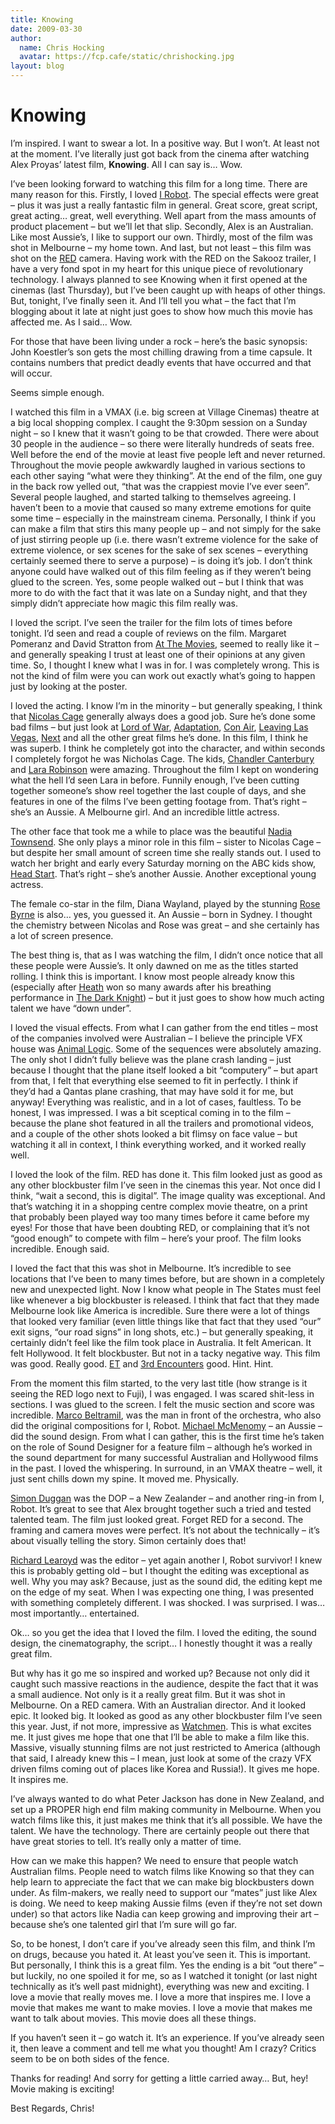 ```yaml
---
title: Knowing
date: 2009-03-30
author:
  name: Chris Hocking
  avatar: https://fcp.cafe/static/chrishocking.jpg
layout: blog
---
```

# Knowing

I’m inspired. I want to swear a lot. In a positive way. But I won’t. At least not at the moment. I’ve literally just got back from the cinema after watching Alex Proyas’ latest film, **Knowing**. All I can say is… Wow.

I’ve been looking forward to watching this film for a long time. There are many reason for this. Firstly, I loved [I Robot](http://www.imdb.com/title/tt0343818/ "I, Robot"). The special effects were great – plus it was just a really fantastic film in general. Great score, great script, great acting… great, well everything. Well apart from the mass amounts of product placement – but we’ll let that slip. Secondly, Alex is an Australian. Like most Aussie’s, I like to support our own. Thirdly, most of the film was shot in Melbourne – my home town. And last, but not least – this film was shot on the [RED](http://www.red.com "RED") camera. Having work with the RED on the Sakooz trailer, I have a very fond spot in my heart for this unique piece of revolutionary technology. I always planned to see Knowing when it first opened at the cinemas (last Thursday), but I’ve been caught up with heaps of other things. But, tonight, I’ve finally seen it. And I’ll tell you what – the fact that I’m blogging about it late at night just goes to show how much this movie has affected me. As I said… Wow.

For those that have been living under a rock – here’s the basic synopsis: John Koestler’s son gets the most chilling drawing from a time capsule. It contains numbers that predict deadly events that have occurred and that will occur.

Seems simple enough.

I watched this film in a VMAX (i.e. big screen at Village Cinemas) theatre at a big local shopping complex. I caught the 9:30pm session on a Sunday night – so I knew that it wasn’t going to be that crowded. There were about 30 people in the audience – so there were literally hundreds of seats free. Well before the end of the movie at least five people left and never returned. Throughout the movie people awkwardly laughed in various sections to each other saying “what were they thinking”. At the end of the film, one guy in the back row yelled out, “that was the crappiest movie I’ve ever seen”. Several people laughed, and started talking to themselves agreeing. I haven’t been to a movie that caused so many extreme emotions for quite some time – especially in the mainstream cinema. Personally, I think if you can make a film that stirs this many people up – and not simply for the sake of just stirring people up (i.e. there wasn’t extreme violence for the sake of extreme violence, or sex scenes for the sake of sex scenes – everything certainly seemed there to serve a purpose) – is doing it’s job. I don’t think anyone could have walked out of this film feeling as if they weren’t being glued to the screen. Yes, some people walked out – but I think that was more to do with the fact that it was late on a Sunday night, and that they simply didn’t appreciate how magic this film really was.

I loved the script. I’ve seen the trailer for the film lots of times before tonight. I’d seen and read a couple of reviews on the film. Margaret Pomeranz and David Stratton from [At The Movies](http://www.abc.net.au/atthemovies/ "At The Movies"), seemed to really like it – and generally speaking I trust at least one of their opinions at any given time. So, I thought I knew what I was in for. I was completely wrong. This is not the kind of film were you can work out exactly what’s going to happen just by looking at the poster.

I loved the acting. I know I’m in the minority – but generally speaking, I think that [Nicolas Cage](http://www.imdb.com/name/nm0000115/ "Nicolas Cage") generally always does a good job. Sure he’s done some bad films – but just look at [Lord of War](http://www.imdb.com/title/tt0399295/ "Lord of War"), [Adaptation](http://www.imdb.com/title/tt0268126/ "Adaptation"), [Con Air](http://www.imdb.com/title/tt0118880/ "Con Air"), [Leaving Las Vegas](http://www.imdb.com/title/tt0113627/ "Leaving Las Vegas"), [Next](http://www.imdb.com/title/tt0435705/ "Next") and all the other great films he’s done. In this film, I think he was superb. I think he completely got into the character, and within seconds I completely forgot he was Nicholas Cage. The kids, [Chandler Canterbury](http://www.imdb.com/name/nm2425105/ "Chandler Canterbury") and [Lara Robinson](http://www.imdb.com/name/nm3041648/ "Lara Robinson") were amazing. Throughout the film I kept on wondering what the hell I’d seen Lara in before. Funnily enough, I’ve been cutting together someone’s show reel together the last couple of days, and she features in one of the films I’ve been getting footage from. That’s right – she’s an Aussie. A Melbourne girl. And an incredible little actress.

The other face that took me a while to place was the beautiful [Nadia Townsend](http://www.imdb.com/name/nm0870166/ "Nadia Townsend"). She only plays a minor role in this film – sister to Nicolas Cage – but despite her small amount of screen time she really stands out. I used to watch her bright and early every Saturday morning on the ABC kids show, [Head Start](http://www.imdb.com/title/tt0281448/ "Head Start"). That’s right – she’s another Aussie. Another exceptional young actress.

The female co-star in the film, Diana Wayland, played by the stunning [Rose Byrne](http://www.imdb.com/name/nm0126284/ "Rose Byrne") is also… yes, you guessed it. An Aussie – born in Sydney. I thought the chemistry between Nicolas and Rose was great – and she certainly has a lot of screen presence.

The best thing is, that as I was watching the film, I didn’t once notice that all these people were Aussie’s. It only dawned on me as the titles started rolling. I think this is important. I know most people already know this (especially after [Heath](http://www.imdb.com/name/nm0005132/ "Heath Ledger") won so many awards after his breathing performance in [The Dark Knight](http://www.imdb.com/title/tt0468569/ "The Dark Knight")) – but it just goes to show how much acting talent we have “down under”.

I loved the visual effects. From what I can gather from the end titles – most of the companies involved were Australian – I believe the principle VFX house was [Animal Logic](http://www.animallogic.com/ "Animal Logic"). Some of the sequences were absolutely amazing. The only shot I didn’t fully believe was the plane crash landing – just because I thought that the plane itself looked a bit “computery” – but apart from that, I felt that everything else seemed to fit in perfectly. I think if they’d had a Qantas plane crashing, that may have sold it for me, but anyway! Everything was realistic, and in a lot of cases, faultless. To be honest, I was impressed. I was a bit sceptical coming in to the film – because the plane shot featured in all the trailers and promotional videos, and a couple of the other shots looked a bit flimsy on face value – but watching it all in context, I think everything worked, and it worked really well.

I loved the look of the film. RED has done it. This film looked just as good as any other blockbuster film I’ve seen in the cinemas this year. Not once did I think, “wait a second, this is digital”. The image quality was exceptional. And that’s watching it in a shopping centre complex movie theatre, on a print that probably been played way too many times before it came before my eyes! For those that have been doubting RED, or complaining that it’s not “good enough” to compete with film – here’s your proof. The film looks incredible. Enough said.

I loved the fact that this was shot in Melbourne. It’s incredible to see locations that I’ve been to many times before, but are shown in a completely new and unexpected light. Now I know what people in The States must feel like whenever a big blockbuster is released. I think that fact that they made Melbourne look like America is incredible. Sure there were a lot of things that looked very familiar (even little things like that fact that they used “our” exit signs, “our road signs” in long shots, etc.) – but generally speaking, it certainly didn’t feel like the film took place in Australia. It felt American. It felt Hollywood. It felt blockbuster. But not in a tacky negative way. This film was good. Really good. [ET](http://www.imdb.com/title/tt0083866/ "ET") and [3rd Encounters](http://www.imdb.com/title/tt0075860/ "Close Encounters of the Third Kind") good. Hint. Hint.

From the moment this film started, to the very last title (how strange is it seeing the RED logo next to Fuji), I was engaged. I was scared shit-less in sections. I was glued to the screen. I felt the music section and score was incredible. [Marco BeltramiI](http://www.imdb.com/name/nm0001937/ "Marco Beltramii"), was the man in front of the orchestra, who also did the original compositions for I, Robot. [Michael McMenomy](http://www.imdb.com/name/nm1639747/ "Michael McMenomy") – an Aussie – did the sound design. From what I can gather, this is the first time he’s taken on the role of Sound Designer for a feature film – although he’s worked in the sound department for many successful Australian and Hollywood films in the past. I loved the whispering. In surround, in an VMAX theatre – well, it just sent chills down my spine. It moved me. Physically.

[Simon Duggan](http://www.imdb.com/name/nm0240954/ "Simon Duggan") was the DOP – a New Zealander – and another ring-in from I, Robot. It’s great to see that Alex brought together such a tried and tested talented team. The film just looked great. Forget RED for a second. The framing and camera moves were perfect. It’s not about the technically – it’s about visually telling the story. Simon certainly does that!

[Richard Learoyd](http://www.imdb.com/name/nm0495238/ "Richard Learoyd") was the editor – yet again another I, Robot survivor! I knew this is probably getting old – but I thought the editing was exceptional as well. Why you may ask? Because, just as the sound did, the editing kept me on the edge of my seat. When I was expecting one thing, I was presented with something completely different. I was shocked. I was surprised. I was… most importantly… entertained.

Ok… so you get the idea that I loved the film. I loved the editing, the sound design, the cinematography, the script… I honestly thought it was a really great film.

But why has it go me so inspired and worked up? Because not only did it caught such massive reactions in the audience, despite the fact that it was a small audience. Not only is it a really great film. But it was shot in Melbourne. On a RED camera. With an Australian director. And it looked epic. It looked big. It looked as good as any other blockbuster film I’ve seen this year. Just, if not more, impressive as [Watchmen](http://www.imdb.com/title/tt0409459/ "Watchmen"). This is what excites me. It just gives me hope that one that I’ll be able to make a film like this. Massive, visually stunning films are not just restricted to America (although that said, I already knew this – I mean, just look at some of the crazy VFX driven films coming out of places like Korea and Russia!). It gives me hope. It inspires me.

I’ve always wanted to do what Peter Jackson has done in New Zealand, and set up a PROPER high end film making community in Melbourne. When you watch films like this, it just makes me think that it’s all possible. We have the talent. We have the technology. There are certainly people out there that have great stories to tell. It’s really only a matter of time.

How can we make this happen? We need to ensure that people watch Australian films. People need to watch films like Knowing so that they can help learn to appreciate the fact that we can make big blockbusters down under. As film-makers, we really need to support our “mates” just like Alex is doing. We need to keep making Aussie films (even if they’re not set down under) so that actors like Nadia can keep growing and improving their art – because she’s one talented girl that I’m sure will go far.

So, to be honest, I don’t care if you’ve already seen this film, and think I’m on drugs, because you hated it. At least you’ve seen it. This is important. But personally, I think this is a great film. Yes the ending is a bit “out there” – but luckily, no one spoiled it for me, so as I watched it tonight (or last night technically as it’s well past midnight), everything was new and exciting. I love a movie that really moves me. I love a more that inspires me. I love a movie that makes me want to make movies. I love a movie that makes me want to talk about movies. This movie does all these things.

If you haven’t seen it – go watch it. It’s an experience. If you’ve already seen it, then leave a comment and tell me what you thought! Am I crazy? Critics seem to be on both sides of the fence.

Thanks for reading! And sorry for getting a little carried away… But, hey! Movie making is exciting!

Best Regards, Chris!